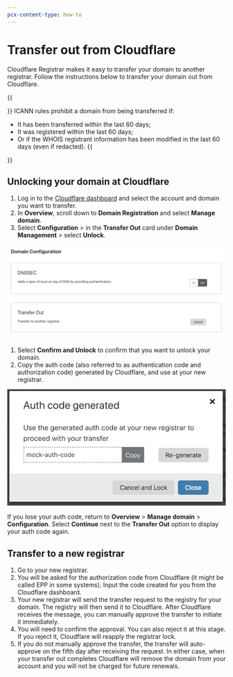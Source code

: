 ```yaml
---
pcx-content-type: how-to
---
```


# Transfer out from Cloudflare

Cloudflare Registrar makes it easy to transfer your domain to another registrar. Follow the instructions below to transfer your domain out from Cloudflare.

{{<Aside type="warning">}}
ICANN rules prohibit a domain from being transferred if:

- It has been transferred within the last 60 days;
- It was registered within the last 60 days;
- Or if the WHOIS registrant information has been modified in the last 60 days (even if redacted).
{{</Aside>}}

## Unlocking your domain at Cloudflare

1. Log in to the [Cloudflare dashboard](https://dash.cloudflare.com/login) and select the account and domain you want to transfer.
1. In **Overview**, scroll down to **Domain Registration** and select **Manage domain**.
1. Select **Configuration** > in the **Transfer Out** card under **Domain Management** > select **Unlock**.

![Domain registration dashboard screenshot](../static/start-transfer-out.png)

1. Select **Confirm and Unlock** to confirm that you want to unlock your domain.
1. Copy the auth code (also referred to as authentication code and authorization code) generated by Cloudflare, and use at your new registrar.

  <div class="large-img">

![Authorization code generation modal](../static/auth-generated.png)

  </div>

If you lose your auth code, return to **Overview** > **Manage domain** > **Configuration**. Select **Continue** next to the **Transfer Out** option to display your auth code again.

## Transfer to a new registrar

1. Go to your new registrar.
1. You will be asked for the authorization code from Cloudflare (it might be called EPP in some systems). Input the code created for you from the Cloudflare dashboard.
1. Your new registrar will send the transfer request to the registry for your domain. The registry will then send it to Cloudflare. After Cloudflare receives the message, you can manually approve the transfer to initiate it immediately.
1. You will need to confirm the approval. You can also reject it at this stage. If you reject it, Cloudflare will reapply the registrar lock.
1. If you do not manually approve the transfer, the transfer will auto-approve on the fifth day after receiving the request. In either case, when your transfer out completes Cloudflare will remove the domain from your account and you will not be charged for future renewals.
